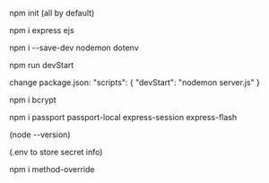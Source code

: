 npm init (all by default)

npm i express ejs

npm i --save-dev nodemon dotenv

npm run devStart

change package.json:
"scripts": {
    "devStart": "nodemon server.js"
  }

npm i bcrypt

npm i passport passport-local express-session express-flash

(node --version)

(.env to store secret info)

npm i method-override